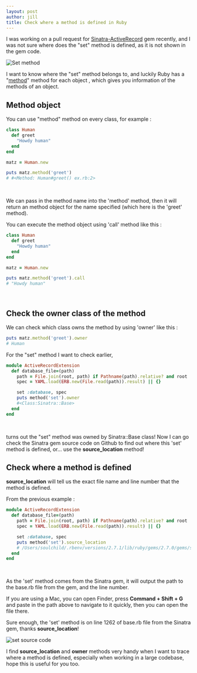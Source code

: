 ```yaml
---
layout: post
author: jill
title: Check where a method is defined in Ruby
---
```


I was working on a pull request for [Sinatra-ActiveRecord](https://github.com/sinatra-activerecord/sinatra-activerecord/pull/103) gem recently, and I was not sure where does the "set" method is defined, as it is not shown in the gem code.



![Set method](https://rubyyagi.s3.amazonaws.com/10-method-defined/set_method.png)





I want to know where the "set" method belongs to, and luckily Ruby has a "[method](https://ruby-doc.org/core-2.2.2/Method.html)" method for each object , which gives you information of the methods of an object.



## Method object

You can use "method" method on every class, for example : 

```ruby
class Human
  def greet
    "Howdy human"
  end
end

matz = Human.new

puts matz.method('greet')
# #<Method: Human#greet() ex.rb:2>
```

<br>



We can pass in the method name into the 'method' method, then it will return an method object for the name specified (which here is the 'greet' method).



You can execute the method object using 'call' method like this : 

```ruby
class Human
  def greet
    "Howdy human"
  end
end

matz = Human.new

puts matz.method('greet').call
# "Howdy human"
```

<br>





## Check the owner class of the method

We can check which class owns the method by using 'owner' like this :

```ruby
puts matz.method('greet').owner
# Human
```



For the "set" method I want to check earlier, 

```ruby
module ActiveRecordExtension
  def database_file=(path)
    path = File.join(root, path) if Pathname(path).relative? and root
    spec = YAML.load(ERB.new(File.read(path)).result) || {}

    set :database, spec
    puts method('set').owner
    #<Class:Sinatra::Base>
  end
end
```

<br>

turns out the "set" method was owned by Sinatra::Base class! Now I can go check the Sinatra gem source code on Github to find out where this 'set' method is defined, or... use the **source_location** method!



## Check where a method is defined

**source_location** will tell us the exact file name and line number that the method is defined.



From the previous example : 

```ruby
module ActiveRecordExtension
  def database_file=(path)
    path = File.join(root, path) if Pathname(path).relative? and root
    spec = YAML.load(ERB.new(File.read(path)).result) || {}

    set :database, spec
    puts method('set').source_location
    # /Users/soulchild/.rbenv/versions/2.7.1/lib/ruby/gems/2.7.0/gems/sinatra-2.1.0/lib/sinatra/base.rb , 1262
  end
end
```

<br>

As the 'set' method comes from the Sinatra gem, it will output the path to the base.rb file from the gem, and the line number.



If you are using a Mac, you can open Finder, press **Command + Shift + G**  and paste in the path above to navigate to it quickly, then you can open the file there.



Sure enough, the 'set' method is on line 1262 of base.rb file from the Sinatra gem, thanks **source_location**!

![set source code](https://rubyyagi.s3.amazonaws.com/10-method-defined/set_source.png)





I find **source_location** and **owner** methods very handy when I want to trace where a method is defined, especially when working in a large codebase, hope this is useful for you too.

